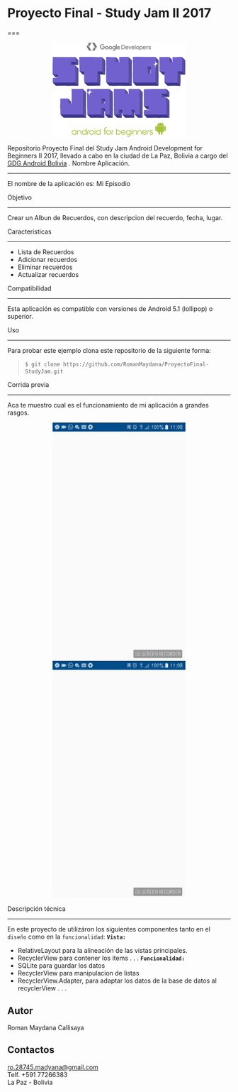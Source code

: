 # Proyecto Final - Study Jam II 2017
===
<div align="center">
  <center>
        <img src="/app/src/main/res/drawable/study_jam.png" width="300">
 </center>
</div>

Repositorio Proyecto Final del Study Jam Android Development for Beginners II 2017, llevado a cabo en la ciudad de La Paz, Bolivia a cargo del <a target="_blank" href="http://www.gdg.androidbolivia.com">GDG Android Bolivia</a> .
Nombre Aplicación.

---
El nombre de la aplicación es: Mi Episodio

Objetivo

---
Crear un Albun de Recuerdos, con descripcion del recuerdo, fecha, lugar.

Caracteristicas

---
* Lista de Recuerdos
* Adicionar recuerdos
* Eliminar recuerdos
* Actualizar recuerdos

Compatibilidad

---
Esta aplicación es compatible con versiones de Android 5.1 (lollipop) o superior.

Uso

---------
Para probar este ejemplo clona este repositorio de la siguiente forma:
>

>     $ git clone https://github.com/RomanMaydana/ProyectoFinal-StudyJam.git


Corrida previa

---

Aca te muestro cual es el funcionamiento de mi aplicación a grandes rasgos.
<div align="center">
  <center>
        <img src="/app/src/main/res/drawable/gif1.gif" width="300">
        <img src="/app/src/main/res/drawable/gif1.gif" width="300">
 </center>
</div>

Descripción técnica

---

En este proyecto de utilizáron los siguientes componentes tanto en el `diseño` como en la `funcionalidad`:
**`Vista:`**

* RelativeLayout para la alineación de las vistas principales.
* RecyclerView para contener los items
.
.
.
**`Funcionalidad:`**
* SQLite para guardar los datos
* RecyclerView para manipulacion de listas
* RecyclerView.Adapter, para adaptar los datos de la base de datos al recyclerView
.
.
.

Autor
---
Roman Maydana Callisaya

Contactos
---
ro.28745.madyana@gmail.com<br>
Telf. +591 77266383<br>
La Paz - Bolivia<br>

